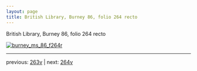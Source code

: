 ```yaml
---
layout: page
title: British Library, Burney 86, folio 264 recto
---
```


British Library, Burney 86, folio 264 recto

[![burney_ms_86_f264r](http://www.homermultitext.org/iipsrv?IIIF=/project/homer/pyramidal/deepzoom/bl/burney86imgs/v1/burney_ms_86_f264r.tif/full/800,/0/default.jpg)](http://www.homermultitext.org/ict2/?urn=urn:cite2:bl:burney86imgs.v1:burney_ms_86_f264r) 

---

previous:  [263v](../263v/) | next: [264v](../264v/)